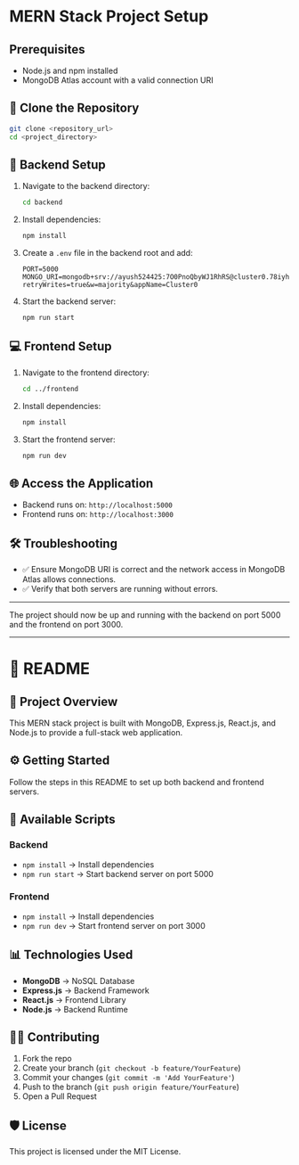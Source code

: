 # MERN Stack Project Setup

## Prerequisites
- Node.js and npm installed
- MongoDB Atlas account with a valid connection URI

## 📁 Clone the Repository
```bash
git clone <repository_url>
cd <project_directory>
```

## 🚀 Backend Setup
1. Navigate to the backend directory:
   ```bash
   cd backend
   ```

2. Install dependencies:
   ```bash
   npm install
   ```

3. Create a `.env` file in the backend root and add:
   ```env
   PORT=5000
   MONGO_URI=mongodb+srv://ayush524425:7O0PnoQbyWJ1RhRS@cluster0.78iyh.mongodb.net/?retryWrites=true&w=majority&appName=Cluster0
   ```

4. Start the backend server:
   ```bash
   npm run start
   ```

## 💻 Frontend Setup
1. Navigate to the frontend directory:
   ```bash
   cd ../frontend
   ```

2. Install dependencies:
   ```bash
   npm install
   ```

3. Start the frontend server:
   ```bash
   npm run dev
   ```

## 🌐 Access the Application
- Backend runs on: `http://localhost:5000`
- Frontend runs on: `http://localhost:3000`

## 🛠️ Troubleshooting
- ✅ Ensure MongoDB URI is correct and the network access in MongoDB Atlas allows connections.
- ✅ Verify that both servers are running without errors.

---

The project should now be up and running with the backend on port 5000 and the frontend on port 3000.

---

# 📄 README

## 📌 Project Overview
This MERN stack project is built with MongoDB, Express.js, React.js, and Node.js to provide a full-stack web application.

## ⚙️ Getting Started
Follow the steps in this README to set up both backend and frontend servers.

## 🧾 Available Scripts
### Backend
- `npm install` → Install dependencies
- `npm run start` → Start backend server on port 5000

### Frontend
- `npm install` → Install dependencies
- `npm run dev` → Start frontend server on port 3000

## 📊 Technologies Used
- **MongoDB** → NoSQL Database
- **Express.js** → Backend Framework
- **React.js** → Frontend Library
- **Node.js** → Backend Runtime

## 🧑‍💻 Contributing
1. Fork the repo
2. Create your branch (`git checkout -b feature/YourFeature`)
3. Commit your changes (`git commit -m 'Add YourFeature'`)
4. Push to the branch (`git push origin feature/YourFeature`)
5. Open a Pull Request

## 🛡️ License
This project is licensed under the MIT License.

